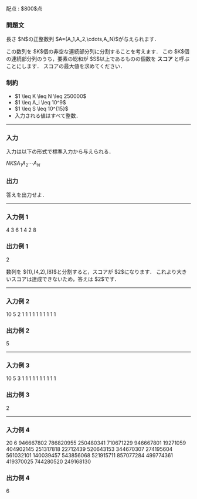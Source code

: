 
<div>

<span>

<span>

<p>
配点 : $800$点
</p>

<div>

<section>

### **問題文**

<p>
長さ $N$の正整数列 $A=(A_1,A_2,\cdots,A_N)$が与えられます．
</p>

<p>
この数列を $K$個の非空な連続部分列に分割することを考えます．
この $K$個の連続部分列のうち，要素の総和が $S$以上であるものの個数を
<strong>
スコア
</strong>
と呼ぶことにします．
スコアの最大値を求めてください．
</p>

</section>

</div>

<div>

<section>

### **制約**

<ul>

<li>
$1 \leq K \leq N \leq 250000$
</li>

<li>
$1 \leq A_i \leq 10^9$
</li>

<li>
$1 \leq S \leq 10^{15}$
</li>

<li>
入力される値はすべて整数．
</li>

</ul>

</section>

</div>

---

<div>

<div>

<section>

### **入力**

<p>
入力は以下の形式で標準入力から与えられる．
</p>

<div>

$N$$K$$S$$A_1$$A_2$$\cdots$$A_N$
</div>

</section>

</div>

<div>

<section>

### **出力**

<p>
答えを出力せよ．
</p>

</section>

</div>

</div>

---

<div>

<section>

### **入力例 1**

<div>

4 3 6
1 4 2 8

</div>

</section>

</div>

<div>

<section>

### **出力例 1**

<div>

2

</div>

<p>
数列を $(1),(4,2),(8)$と分割すると，スコアが $2$になります．
これより大きいスコアは達成できないため，答えは $2$です．
</p>

</section>

</div>

---

<div>

<section>

### **入力例 2**

<div>

10 5 2
1 1 1 1 1 1 1 1 1 1

</div>

</section>

</div>

<div>

<section>

### **出力例 2**

<div>

5

</div>

</section>

</div>

---

<div>

<section>

### **入力例 3**

<div>

10 5 3
1 1 1 1 1 1 1 1 1 1

</div>

</section>

</div>

<div>

<section>

### **出力例 3**

<div>

2

</div>

</section>

</div>

---

<div>

<section>

### **入力例 4**

<div>

20 6 946667802
786820955 250480341 710671229 946667801 19271059 404902145 251317818 22712439 520643153 344670307 274195604 561032101 140039457 543856068 521915711 857077284 499774361 419370025 744280520 249168130

</div>

</section>

</div>

<div>

<section>

### **出力例 4**

<div>

6

</div>

</section>

</div>

</span>

</span>

</div>
